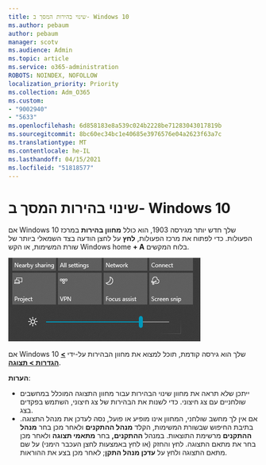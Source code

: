 ```yaml
---
title: שינוי בהירות המסך ב- Windows 10
ms.author: pebaum
author: pebaum
manager: scotv
ms.audience: Admin
ms.topic: article
ms.service: o365-administration
ROBOTS: NOINDEX, NOFOLLOW
localization_priority: Priority
ms.collection: Adm_O365
ms.custom:
- "9002940"
- "5633"
ms.openlocfilehash: 6d858183e8a539c024b2228be71283043017819b
ms.sourcegitcommit: 8bc60ec34bc1e40685e3976576e04a2623f63a7c
ms.translationtype: MT
ms.contentlocale: he-IL
ms.lasthandoff: 04/15/2021
ms.locfileid: "51818577"
---
```

# <a name="change-screen-brightness-in-windows-10"></a>שינוי בהירות המסך ב- Windows 10

אם Windows 10 שלך חדש יותר מגירסה 1903, הוא כולל **מחוון בהירות** במרכז הפעולות. כדי לפתוח את מרכז הפעולות, **לחץ** על לחצן הודעה בצד השמאלי ביותר של שורת המשימות, או הקש Windows home **+ A** בלוח המקשים.

![מחוון בהירות](media/brightness-slider.png)

אם Windows 10 שלך הוא גירסה קודמת, תוכל למצוא את מחוון הבהירות על-ידי **[> הגדרות > תצוגה](ms-settings:display?activationSource=GetHelp)**.

**הערות**:

- ייתכן שלא תראה את מחוון שינוי הבהירות עבור מחוון התצוגה המוכלל במחשבים שולחניים עם צג חיצוני. כדי לשנות את הבהירות של צג חיצוני, השתמש בפקדים בצג.
- אם אין לך מחשב שולחני, המחוון אינו מופיע או פועל, נסה לעדכן את מנהל התצוגה. בתיבת החיפוש שבשורת המשימות, הקלד **מנהל ההתקנים** ולאחר מכן בחר **מנהל ההתקנים** מרשימת התוצאות. במנהל **ההתקנים,** בחר **מתאמי תצוגה** ולאחר מכן בחר את מתאם התצוגה. לחץ והחזק (או לחץ באמצעות לחצן העכבר הימני) על שם מתאם התצוגה ולחץ על **עדכן מנהל התקן**; לאחר מכן בצע את ההוראות.
